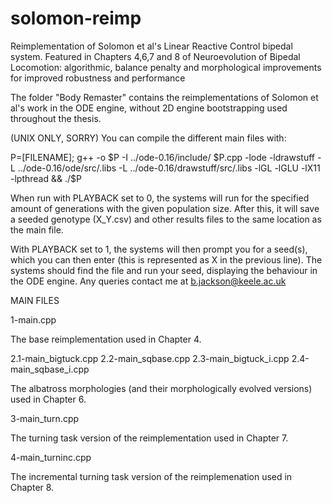# solomon-reimp
Reimplementation of Solomon et al's Linear Reactive Control bipedal system. Featured in Chapters 4,6,7 and 8 of Neuroevolution of Bipedal Locomotion: algorithmic, balance penalty and morphological improvements for improved robustness and performance

The folder "Body Remaster" contains the reimplementations of Solomon et al's work in the ODE engine, without 2D engine bootstrapping used throughout the thesis.

(UNIX ONLY, SORRY) You can compile the different main files with:


P=[FILENAME]; g++ -o $P -I ../ode-0.16/include/ $P.cpp -lode -ldrawstuff -L ../ode-0.16/ode/src/.libs -L ../ode-0.16/drawstuff/src/.libs -lGL -lGLU -lX11 -lpthread && ./$P

When run with PLAYBACK set to 0, the systems will run for the specified amount of generations with the given population size. 
After this, it will save a seeded genotype (X_Y.csv) and other results files to the same location as the main file. 

With PLAYBACK set to 1, the systems will then prompt you for a seed(s), which you can then enter (this is represented as X in the previous line).
The systems should find the file and run your seed, displaying the behaviour in the ODE engine. Any queries contact me at b.jackson@keele.ac.uk

MAIN FILES

1-main.cpp

The base reimplementation used in Chapter 4.

2.1-main_bigtuck.cpp
2.2-main_sqbase.cpp
2.3-main_bigtuck_i.cpp
2.4-main_sqbase_i.cpp

The albatross morphologies (and their morphologically evolved versions) used in Chapter 6.

3-main_turn.cpp

The turning task version of the reimplementation used in Chapter 7.

4-main_turninc.cpp

The incremental turning task version of the reimplemenation used in Chapter 8.
